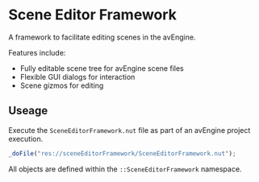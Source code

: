 # Scene Editor Framework

A framework to facilitate editing scenes in the avEngine.

Features include:
 * Fully editable scene tree for avEngine scene files
 * Flexible GUI dialogs for interaction
 * Scene gizmos for editing

## Useage
Execute the ```SceneEditorFramework.nut``` file as part of an avEngine project execution.

```js
_doFile("res://sceneEditorFramework/SceneEditorFramework.nut");
```

All objects are defined within the ```::SceneEditorFramework``` namespace.
